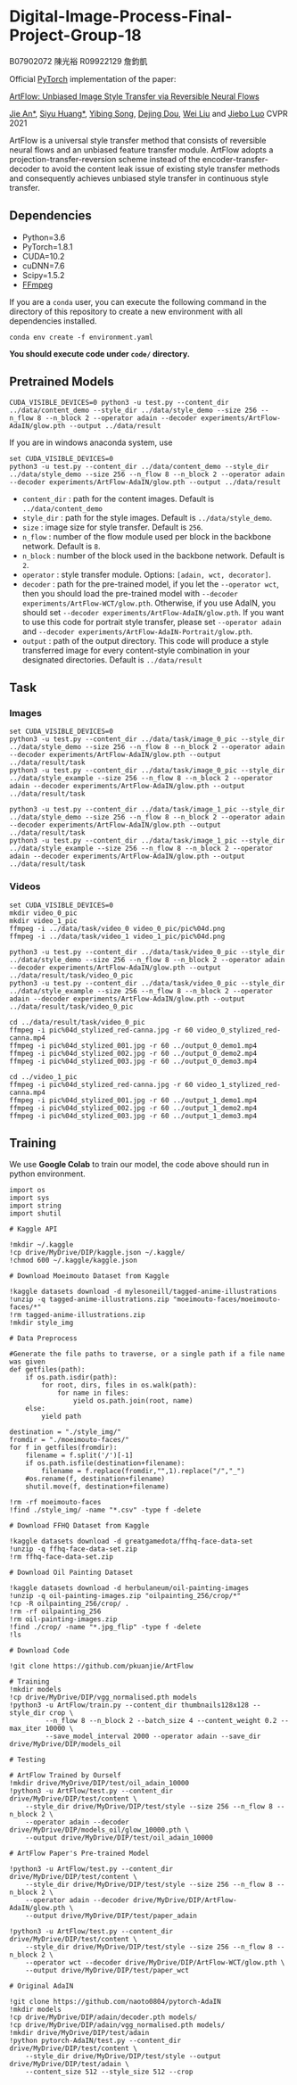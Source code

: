 # Digital-Image-Process-Final-Project-Group-18

B07902072 陳光裕
R09922129 詹鈞凱

Official [PyTorch](https://pytorch.org/) implementation of the paper:

[ArtFlow: Unbiased Image Style Transfer via Reversible Neural Flows](https://arxiv.org/abs/2103.16877)

[Jie An*](https://www.cs.rochester.edu/u/jan6/), [Siyu Huang*](https://siyuhuang.github.io/), [Yibing Song](https://ybsong00.github.io/), [Dejing Dou](https://ix.cs.uoregon.edu/~dou/), [Wei Liu](https://sse.cuhk.edu.cn/en/faculty/liuwei) and [Jiebo Luo](https://www.cs.rochester.edu/u/jluo/)
CVPR 2021

ArtFlow is a universal style transfer method that consists of reversible neural flows and an unbiased feature transfer module. ArtFlow adopts a projection-transfer-reversion scheme instead of the encoder-transfer-decoder to avoid the content leak issue of existing style transfer methods and consequently achieves unbiased style transfer in continuous style transfer.

## Dependencies

* Python=3.6
* PyTorch=1.8.1
* CUDA=10.2
* cuDNN=7.6
* Scipy=1.5.2
* [FFmpeg](https://ffmpeg.org/download.html)

If you are a `conda` user, you can execute the following command in the directory of this repository to create a new environment with all dependencies installed.
```
conda env create -f environment.yaml
```

**You should execute code under `code/` directory.**

## Pretrained Models

```
CUDA_VISIBLE_DEVICES=0 python3 -u test.py --content_dir ../data/content_demo --style_dir ../data/style_demo --size 256 --n_flow 8 --n_block 2 --operator adain --decoder experiments/ArtFlow-AdaIN/glow.pth --output ../data/result
```

If you are in windows anaconda system, use
```
set CUDA_VISIBLE_DEVICES=0
python3 -u test.py --content_dir ../data/content_demo --style_dir ../data/style_demo --size 256 --n_flow 8 --n_block 2 --operator adain --decoder experiments/ArtFlow-AdaIN/glow.pth --output ../data/result
```
* `content_dir` : path for the content images. Default is `../data/content_demo`
* `style_dir` : path for the style images. Default is `../data/style_demo`.
* `size` : image size for style transfer. Default is `256`.
* `n_flow` : number of the flow module used per block in the backbone network. Default is `8`.
* `n_block` : number of the block used in the backbone network. Default is `2`.
* `operator` : style transfer module. Options: `[adain, wct, decorator]`.
* `decoder` : path for the pre-trained model, if you let the `--operator wct`, then you should load the pre-trained model with `--decoder experiments/ArtFlow-WCT/glow.pth`. Otherwise, if you use AdaIN, you should set `--decoder experiments/ArtFlow-AdaIN/glow.pth`. If you want to use this code for portrait style transfer, please set `--operator adain` and `--decoder experiments/ArtFlow-AdaIN-Portrait/glow.pth`.
* `output` : path of the output directory. This code will produce a style transferred image for every content-style combination in your designated directories. Default is `../data/result`

## Task

### Images

```
set CUDA_VISIBLE_DEVICES=0
python3 -u test.py --content_dir ../data/task/image_0_pic --style_dir ../data/style_demo --size 256 --n_flow 8 --n_block 2 --operator adain --decoder experiments/ArtFlow-AdaIN/glow.pth --output ../data/result/task
python3 -u test.py --content_dir ../data/task/image_0_pic --style_dir ../data/style_example --size 256 --n_flow 8 --n_block 2 --operator adain --decoder experiments/ArtFlow-AdaIN/glow.pth --output ../data/result/task

python3 -u test.py --content_dir ../data/task/image_1_pic --style_dir ../data/style_demo --size 256 --n_flow 8 --n_block 2 --operator adain --decoder experiments/ArtFlow-AdaIN/glow.pth --output ../data/result/task
python3 -u test.py --content_dir ../data/task/image_1_pic --style_dir ../data/style_example --size 256 --n_flow 8 --n_block 2 --operator adain --decoder experiments/ArtFlow-AdaIN/glow.pth --output ../data/result/task
```

### Videos

```
set CUDA_VISIBLE_DEVICES=0
mkdir video_0_pic
mkdir video_1_pic
ffmpeg -i ../data/task/video_0 video_0_pic/pic%04d.png
ffmpeg -i ../data/task/video_1 video_1_pic/pic%04d.png

python3 -u test.py --content_dir ../data/task/video_0_pic --style_dir ../data/style_demo --size 256 --n_flow 8 --n_block 2 --operator adain --decoder experiments/ArtFlow-AdaIN/glow.pth --output ../data/result/task/video_0_pic
python3 -u test.py --content_dir ../data/task/video_0_pic --style_dir ../data/style_example --size 256 --n_flow 8 --n_block 2 --operator adain --decoder experiments/ArtFlow-AdaIN/glow.pth --output ../data/result/task/video_0_pic

cd ../data/result/task/video_0_pic
ffmpeg -i pic%04d_stylized_red-canna.jpg -r 60 video_0_stylized_red-canna.mp4
ffmpeg -i pic%04d_stylized_001.jpg -r 60 ../output_0_demo1.mp4
ffmpeg -i pic%04d_stylized_002.jpg -r 60 ../output_0_demo2.mp4
ffmpeg -i pic%04d_stylized_003.jpg -r 60 ../output_0_demo3.mp4

cd ../video_1_pic
ffmpeg -i pic%04d_stylized_red-canna.jpg -r 60 video_1_stylized_red-canna.mp4
ffmpeg -i pic%04d_stylized_001.jpg -r 60 ../output_1_demo1.mp4
ffmpeg -i pic%04d_stylized_002.jpg -r 60 ../output_1_demo2.mp4
ffmpeg -i pic%04d_stylized_003.jpg -r 60 ../output_1_demo3.mp4
```

## Training

We use **Google Colab** to train our model, the code above should run in python environment.

```
import os
import sys
import string
import shutil

# Kaggle API

!mkdir ~/.kaggle
!cp drive/MyDrive/DIP/kaggle.json ~/.kaggle/
!chmod 600 ~/.kaggle/kaggle.json

# Download Moeimouto Dataset from Kaggle

!kaggle datasets download -d mylesoneill/tagged-anime-illustrations
!unzip -q tagged-anime-illustrations.zip "moeimouto-faces/moeimouto-faces/*"
!rm tagged-anime-illustrations.zip
!mkdir style_img

# Data Preprocess

#Generate the file paths to traverse, or a single path if a file name was given
def getfiles(path):
    if os.path.isdir(path):
        for root, dirs, files in os.walk(path):
            for name in files:
                yield os.path.join(root, name)
    else:
        yield path

destination = "./style_img/"
fromdir = "./moeimouto-faces/"
for f in getfiles(fromdir):
    filename = f.split('/')[-1]
    if os.path.isfile(destination+filename):
        filename = f.replace(fromdir,"",1).replace("/","_")
    #os.rename(f, destination+filename)
    shutil.move(f, destination+filename)

!rm -rf moeimouto-faces
!find ./style_img/ -name "*.csv" -type f -delete

# Download FFHQ Dataset from Kaggle

!kaggle datasets download -d greatgamedota/ffhq-face-data-set
!unzip -q ffhq-face-data-set.zip
!rm ffhq-face-data-set.zip

# Download Oil Painting Dataset

!kaggle datasets download -d herbulaneum/oil-painting-images
!unzip -q oil-painting-images.zip "oilpainting_256/crop/*"
!cp -R oilpainting_256/crop/ .
!rm -rf oilpainting_256
!rm oil-painting-images.zip
!find ./crop/ -name "*.jpg_flip" -type f -delete
!ls

# Download Code

!git clone https://github.com/pkuanjie/ArtFlow

# Training 
!mkdir models
!cp drive/MyDrive/DIP/vgg_normalised.pth models
!python3 -u ArtFlow/train.py --content_dir thumbnails128x128 --style_dir crop \
         --n_flow 8 --n_block 2 --batch_size 4 --content_weight 0.2 --max_iter 10000 \
         --save_model_interval 2000 --operator adain --save_dir drive/MyDrive/DIP/models_oil  

# Testing

# ArtFlow Trained by Ourself
!mkdir drive/MyDrive/DIP/test/oil_adain_10000
!python3 -u ArtFlow/test.py --content_dir drive/MyDrive/DIP/test/content \
    --style_dir drive/MyDrive/DIP/test/style --size 256 --n_flow 8 --n_block 2 \
    --operator adain --decoder drive/MyDrive/DIP/models_oil/glow_10000.pth \
    --output drive/MyDrive/DIP/test/oil_adain_10000

# ArtFlow Paper's Pre-trained Model

!python3 -u ArtFlow/test.py --content_dir drive/MyDrive/DIP/test/content \
    --style_dir drive/MyDrive/DIP/test/style --size 256 --n_flow 8 --n_block 2 \
    --operator adain --decoder drive/MyDrive/DIP/ArtFlow-AdaIN/glow.pth \
    --output drive/MyDrive/DIP/test/paper_adain

!python3 -u ArtFlow/test.py --content_dir drive/MyDrive/DIP/test/content \
    --style_dir drive/MyDrive/DIP/test/style --size 256 --n_flow 8 --n_block 2 \
    --operator wct --decoder drive/MyDrive/DIP/ArtFlow-WCT/glow.pth \
    --output drive/MyDrive/DIP/test/paper_wct

# Original AdaIN

!git clone https://github.com/naoto0804/pytorch-AdaIN
!mkdir models
!cp drive/MyDrive/DIP/adain/decoder.pth models/
!cp drive/MyDrive/DIP/adain/vgg_normalised.pth models/
!mkdir drive/MyDrive/DIP/test/adain
!python pytorch-AdaIN/test.py --content_dir drive/MyDrive/DIP/test/content \
    --style_dir drive/MyDrive/DIP/test/style --output drive/MyDrive/DIP/test/adain \
    --content_size 512 --style_size 512 --crop
```
